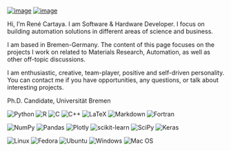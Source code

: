 [![image](https://img.shields.io/badge/LinkedIn-0077B5?style=for-the-badge&logo=linkedin&logoColor=white)](https://www.linkedin.com/in/renecartaya)
[![image](https://img.shields.io/badge/ResearchGate-00CCBB?style=for-the-badge&logo=ResearchGate&logoColor=white)](https://www.researchgate.net/profile/Rene-Cartaya-Lopez-2)

Hi, I’m René Cartaya. I am Software & Hardware Developer. I focus on building automation solutions in different areas of science and business.

I am based in Bremen-Germany. The content of this page focuses on the projects I work on related to Materials Research, Automation, as well as other off-topic discussions.

I am enthusiastic, creative, team-player, positive and self-driven personality. You can contact me if you have opportunities, any questions, or talk about interesting projects.

Ph.D. Candidate, Universität Bremen

![Python](https://img.shields.io/badge/python-3670A0?style=for-the-badge&logo=python&logoColor=ffdd54)
![R](https://img.shields.io/badge/r-%23276DC3.svg?style=for-the-badge&logo=r&logoColor=white)
![C](https://img.shields.io/badge/c-%2300599C.svg?style=for-the-badge&logo=c&logoColor=white)
![C++](https://img.shields.io/badge/c++-%2300599C.svg?style=for-the-badge&logo=c%2B%2B&logoColor=white)
![LaTeX](https://img.shields.io/badge/latex-%23008080.svg?style=for-the-badge&logo=latex&logoColor=white)
![Markdown](https://img.shields.io/badge/markdown-%23000000.svg?style=for-the-badge&logo=markdown&logoColor=white) 
![Fortran](https://img.shields.io/badge/Fortran-%23734F96.svg?style=for-the-badge&logo=fortran&logoColor=white)

![NumPy](https://img.shields.io/badge/numpy-%23013243.svg?style=for-the-badge&logo=numpy&logoColor=white)
![Pandas](https://img.shields.io/badge/pandas-%23150458.svg?style=for-the-badge&logo=pandas&logoColor=white)
![Plotly](https://img.shields.io/badge/Plotly-%233F4F75.svg?style=for-the-badge&logo=plotly&logoColor=white)
![scikit-learn](https://img.shields.io/badge/scikit--learn-%23F7931E.svg?style=for-the-badge&logo=scikit-learn&logoColor=white)
![SciPy](https://img.shields.io/badge/SciPy-%230C55A5.svg?style=for-the-badge&logo=scipy&logoColor=%white)
![Keras](https://img.shields.io/badge/Keras-%23D00000.svg?style=for-the-badge&logo=Keras&logoColor=white)

![Linux](https://img.shields.io/badge/Linux-FCC624?style=for-the-badge&logo=linux&logoColor=black)
![Fedora](https://img.shields.io/badge/Fedora-294172?style=for-the-badge&logo=fedora&logoColor=white)
![Ubuntu](https://img.shields.io/badge/Ubuntu-E95420?style=for-the-badge&logo=ubuntu&logoColor=white)
![Windows](https://img.shields.io/badge/Windows-0078D6?style=for-the-badge&logo=windows&logoColor=white)
![Mac OS](https://img.shields.io/badge/mac%20os-000000?style=for-the-badge&logo=macos&logoColor=F0F0F0)

<!---

- 👋 Hi, I’m René Cartaya. I am Physicist with a strong background in experimental research in material science, applied plasma physics, semiconductors, physical-chemistry, electron-beams, and surface sciences.

- 👀 I’m interested in Data Science and Machine Learning applied to experimental data outputs and predivtive modeling for Plasma processes in materials applications.
- 🌱 I’m currently learning about Machine Learning in Python and R.
- 💞️ I’m looking to collaborate on prjects that involve data acquisition and data processing using Python, C/C++ or R.
- 📫 You can reach me by twitter or instagram as @ReneCartaya

# Badge para scholar google
![Custom badge](https://img.shields.io/endpoint?style=plastic&url=https%3A%2F%2Fgsch-citations-kjn1x4rc56s9.runkit.sh%2F)


renecartaya/renecartaya is a ✨ special ✨ repository because its `README.md` (this file) appears on your GitHub profile.
You can click the Preview link to take a look at your changes.
--->
